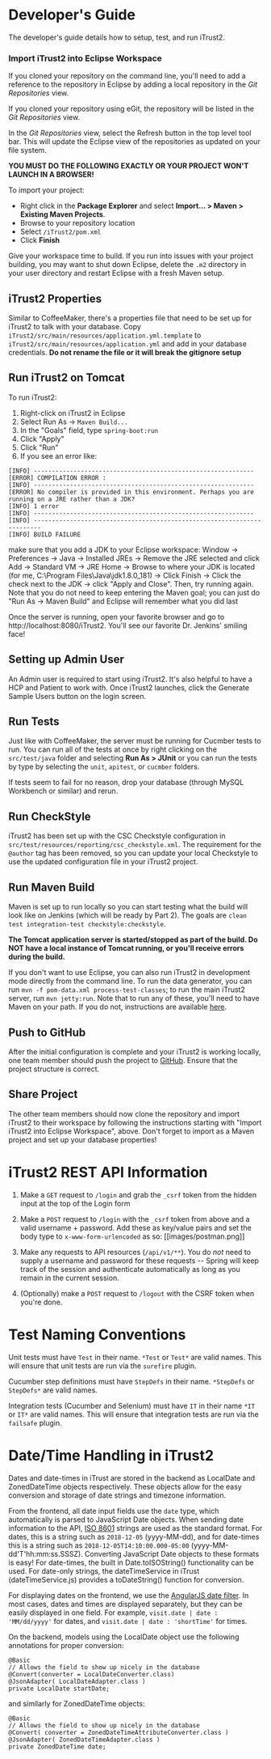 # Developer's Guide
The developer's guide details how to setup, test, and run iTrust2.

### Import iTrust2 into Eclipse Workspace
If you cloned your repository on the command line, you'll need to add a reference to the repository in Eclipse by adding a local repository in the *Git Repositories* view.  

If you cloned your repository using eGit, the repository will be listed in the *Git Repositories* view.  

In the *Git Repositories* view, select the Refresh button in the top level tool bar.  This will update the Eclipse view of the repositories as updated on your file system.

**YOU MUST DO THE FOLLOWING EXACTLY OR YOUR PROJECT WON'T LAUNCH IN A BROWSER!**

To import your project: 

  * Right click in the **Package Explorer** and select **Import... > Maven > Existing Maven Projects**.  
  * Browse to your repository location
  * Select `/iTrust2/pom.xml`
  * Click **Finish**

Give your workspace time to build.  If you run into issues with your project building, you may want to shut down Eclipse, delete the `.m2` directory in your user directory and restart Eclipse with a fresh Maven setup.

## iTrust2 Properties
Similar to CoffeeMaker, there's a properties file that need to be set up for iTrust2 to talk with your database.  Copy `iTrust2/src/main/resources/application.yml.template` to `iTrust2/src/main/resources/application.yml` and add in your database credentials.  **Do not rename the file or it will break the gitignore setup**



## Run iTrust2 on Tomcat
To run iTrust2:
1. Right-click on iTrust2 in Eclipse
2. Select Run As -> `Maven Build...`
3. In the "Goals" field, type `spring-boot:run`
4. Click "Apply"
5. Click "Run"
6. If you see an error like:
```
[INFO] -------------------------------------------------------------
[ERROR] COMPILATION ERROR : 
[INFO] -------------------------------------------------------------
[ERROR] No compiler is provided in this environment. Perhaps you are running on a JRE rather than a JDK?
[INFO] 1 error
[INFO] -------------------------------------------------------------
[INFO] ------------------------------------------------------------------------
[INFO] BUILD FAILURE
```
make sure that you add a JDK to your Eclipse workspace: Window -> Preferences -> Java -> Installed JREs -> Remove the JRE selected and click Add -> Standard VM -> JRE Home -> Browse to where your JDK is located (for me, C:\Program Files\Java\jdk1.8.0_181) -> Click Finish -> Click the check next to the JDK -> click "Apply and Close". Then, try running again. Note that you do not need to keep entering the Maven goal; you can just do "Run As -> Maven Build" and Eclipse will remember what you did last

Once the server is running, open your favorite browser and go to http://localhost:8080/iTrust2.  You'll see our favorite Dr. Jenkins' smiling face!

## Setting up Admin User
An Admin user is required to start using iTrust2.  It's also helpful to have a HCP and Patient to work with.  Once iTrust2 launches, click the Generate Sample Users button on the login screen.


## Run Tests
Just like with CoffeeMaker, the server must be running for Cucmber tests to run.  You can run all of the tests at once by right clicking on the `src/test/java` folder and selecting **Run As > JUnit** or you can run the tests by type by selecting the `unit`, `apitest`, or `cucmber` folders.

If tests seem to fail for no reason, drop your database (through MySQL Workbench or similar) and rerun.  


## Run CheckStyle
iTrust2 has been set up with the CSC Checkstyle configuration in `src/test/resources/reporting/csc_checkstyle.xml`.  The requirement for the `@author` tag has been removed, so you can update your local Checkstyle to use the updated configuration file in your iTrust2 project.

## Run Maven Build
Maven is set up to run locally so you can start testing what the build will look like on Jenkins (which will be ready by Part 2).  The goals are `clean test integration-test checkstyle:checkstyle`. 

**The Tomcat application server is started/stopped as part of the build.  Do NOT have a local instance of Tomcat running, or you'll receive errors during the build.**

If you don't want to use Eclipse, you can also run iTrust2 in development mode directly from the command line.  To run the data generator, you can run `mvn -f pom-data.xml process-test-classes`; to run the main iTrust2 server, run `mvn jetty:run`.  Note that to run any of these, you'll need to have Maven on your path.  If you do not, instructions are available [here](https://maven.apache.org/install.html).

## Push to GitHub
After the initial configuration is complete and your iTrust2 is working locally, one team member should push the project to [GitHub](http://github.ncsu.edu).  Ensure that the project structure is correct.

## Share Project
The other team members should now clone the repository and import iTrust2 to their workspace by following the instructions starting with "Import iTrust2 into Eclipse Workspace", above.  Don't forget to import as a Maven project and set up your database properties!

# iTrust2 REST API Information
1. Make a `GET` request to `/login` and grab the `_csrf` token from the hidden input at the top of the Login form

2. Make a `POST` request to `/login` with the `_csrf` token from above and a valid username + password.  Add these as key/value pairs and set the body type to `x-www-form-urlencoded` as so:
[[images/postman.png]]


3. Make any requests to API resources (`/api/v1/**`).  You do _not_ need to supply a username and password for these requests -- Spring will keep track of the session and authenticate automatically as long as you remain in the current session.

4. (Optionally) make a `POST` request to `/logout` with the CSRF token when you're done.

# Test Naming Conventions

Unit tests must have `Test` in their name.  `*Test` or `Test*` are valid names.  This will ensure that unit tests are run via the `surefire` plugin.

Cucumber step definitions must have `StepDefs` in their name. `*StepDefs` or `StepDefs*` are valid names.

Integration tests (Cucumber and Selenium) must have `IT` in their name `*IT` or `IT*` are valid names.  This will ensure that integration tests are run via the `failsafe` plugin.

# [](#date-time-handling)Date/Time Handling in iTrust2

Dates and date-times in iTrust are stored in the backend as LocalDate and ZonedDateTime objects respectively. These objects allow for the easy conversion and storage of date strings and timezone information.

From the frontend, all date input fields use the `date` type, which automatically is parsed to JavaScript Date objects. When sending date information to the API, [ISO 8601](https://en.wikipedia.org/wiki/ISO_8601) strings are used as the standard format. For dates, this is a string such as `2018-12-05` (yyyy-MM-dd), and for date-times this is a string such as `2018-12-05T14:10:00.000-05:00` (yyyy-MM-dd'T'hh:mm:ss.SSSZ). Converting JavaScript Date objects to these formats is easy! For date-times, the built in Date.toISOString() functionality can be used. For date-only strings, the dateTimeService in iTrust (dateTimeService.js) provides a toDateString() function for conversion.

For displaying dates on the frontend, we use the [AngularJS date filter](https://docs.angularjs.org/api/ng/filter/date). In most cases, dates and times are displayed separately, but they can be easily displayed in one field. For example, `visit.date | date : 'MM/dd/yyyy'` for dates, and `visit.date | date : 'shortTime'` for times.

On the backend, models using the LocalDate object use the following annotations for proper conversion:
```
@Basic
// Allows the field to show up nicely in the database
@Convert(converter = LocalDateConverter.class)
@JsonAdapter( LocalDateAdapter.class )
private LocalDate startDate;
```
and similarly for ZonedDateTime objects:
```
@Basic
// Allows the field to show up nicely in the database
@Convert( converter = ZonedDateTimeAttributeConverter.class )
@JsonAdapter( ZonedDateTimeAdapter.class )
private ZonedDateTime date;
```
